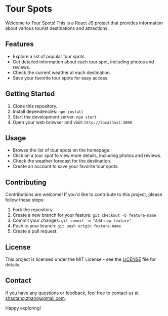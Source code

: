 # Tour Spots

Welcome to Tour Spots! This is a React JS project that provides information about various tourist destinations and attractions.

## Features

- Explore a list of popular tour spots.
- Get detailed information about each tour spot, including photos and reviews.
- Check the current weather at each destination.
- Save your favorite tour spots for easy access.

## Getting Started

1. Clone this repository.
2. Install dependencies: `npm install`
3. Start the development server: `npm start`
4. Open your web browser and visit: `http://localhost:3000`

## Usage

- Browse the list of tour spots on the homepage.
- Click on a tour spot to view more details, including photos and reviews.
- Check the weather forecast for the destination.
- Create an account to save your favorite tour spots.

## Contributing

Contributions are welcome! If you'd like to contribute to this project, please follow these steps:
1. Fork the repository.
2. Create a new branch for your feature: `git checkout -b feature-name`
3. Commit your changes: `git commit -m "Add new feature"`
4. Push to your branch: `git push origin feature-name`
5. Create a pull request.

## License

This project is licensed under the MIT License - see the [LICENSE](LICENSE) file for details.

## Contact

If you have any questions or feedback, feel free to contact us at shaotang.zhang@gmail.com.

Happy exploring!

